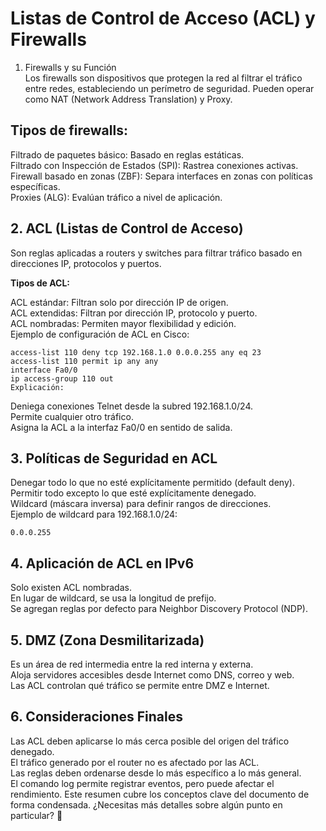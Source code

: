 # Listas de Control de Acceso (ACL) y Firewalls
1. Firewalls y su Función  
Los firewalls son dispositivos que protegen la red al filtrar el tráfico entre redes, estableciendo un perímetro de seguridad. Pueden operar como NAT (Network Address Translation) y Proxy.  

## Tipos de firewalls:

Filtrado de paquetes básico: Basado en reglas estáticas.  
Filtrado con Inspección de Estados (SPI): Rastrea conexiones activas.  
Firewall basado en zonas (ZBF): Separa interfaces en zonas con políticas específicas.  
Proxies (ALG): Evalúan tráfico a nivel de aplicación.  
## 2. ACL (Listas de Control de Acceso)
Son reglas aplicadas a routers y switches para filtrar tráfico basado en direcciones IP, protocolos y puertos.

**Tipos de ACL:**

ACL estándar: Filtran solo por dirección IP de origen.  
ACL extendidas: Filtran por dirección IP, protocolo y puerto.  
ACL nombradas: Permiten mayor flexibilidad y edición.  
Ejemplo de configuración de ACL en Cisco:  

    access-list 110 deny tcp 192.168.1.0 0.0.0.255 any eq 23
    access-list 110 permit ip any any
    interface Fa0/0
    ip access-group 110 out
    Explicación:

Deniega conexiones Telnet desde la subred 192.168.1.0/24.  
Permite cualquier otro tráfico.  
Asigna la ACL a la interfaz Fa0/0 en sentido de salida.  
## 3. Políticas de Seguridad en ACL  
Denegar todo lo que no esté explícitamente permitido (default deny).  
Permitir todo excepto lo que esté explícitamente denegado.  
Wildcard (máscara inversa) para definir rangos de direcciones.  
Ejemplo de wildcard para 192.168.1.0/24:  

    0.0.0.255
## 4. Aplicación de ACL en IPv6
Solo existen ACL nombradas.  
En lugar de wildcard, se usa la longitud de prefijo.  
Se agregan reglas por defecto para Neighbor Discovery Protocol (NDP).  
## 5. DMZ (Zona Desmilitarizada)  
Es un área de red intermedia entre la red interna y externa.  
Aloja servidores accesibles desde Internet como DNS, correo y web.  
Las ACL controlan qué tráfico se permite entre DMZ e Internet.  
##  6. Consideraciones Finales
Las ACL deben aplicarse lo más cerca posible del origen del tráfico denegado.  
El tráfico generado por el router no es afectado por las ACL.  
Las reglas deben ordenarse desde lo más específico a lo más general.  
El comando log permite registrar eventos, pero puede afectar el rendimiento.
Este resumen cubre los conceptos clave del documento de forma condensada. ¿Necesitas más detalles sobre algún punto en particular? 🚀
